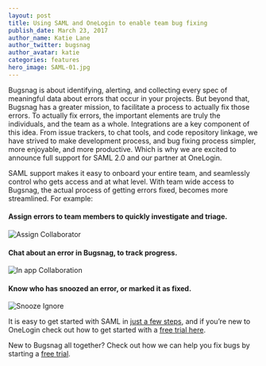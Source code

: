 ```yaml
---
layout: post
title: Using SAML and OneLogin to enable team bug fixing  
publish_date: March 23, 2017
author_name: Katie Lane
author_twitter: bugsnag
author_avatar: katie
categories: features
hero_image: SAML-01.jpg
---
```


Bugsnag is about identifying, alerting, and collecting every spec of meaningful data about errors that occur in your projects. But beyond that, Bugsnag has a greater mission, to facilitate a process to actually fix those errors. To actually fix errors, the important elements are truly the individuals, and the team as a whole. Integrations are a key component of this idea. From issue trackers, to chat tools, and code repository linkage, we have strived to make development process, and bug fixing process simpler, more enjoyable, and more productive. Which is why we are excited to announce full support for SAML 2.0 and our partner at OneLogin.

SAML support makes it easy to onboard your entire team, and seamlessly control who gets access and at what level. With team wide access to Bugsnag, the actual process of getting errors fixed, becomes more streamlined. For example:

#### Assign errors to team members to quickly investigate and triage.
![Assign Collaborator](/img/posts/saml-onelogin/assign-collaborator.png)

#### Chat about an error in Bugsnag, to track progress.
![In app Collaboration](/img/posts/saml-onelogin/in-app-collaboration.png)

#### Know who has snoozed an error, or marked it as fixed.
![Snooze Ignore](/img/posts/saml-onelogin/snooze-ignore.png)

It is easy to get started with SAML in [just a few steps](https://docs.bugsnag.com/product/single-sign-on/onelogin/#onelogin-configuration), and if you’re new to OneLogin check out how to get started with a [free trial here](https://www.onelogin.com/connector/06868363777175546).

New to Bugsnag all together? Check out how we can help you fix bugs by starting a [free trial](https://app.bugsnag.com/user/new).
